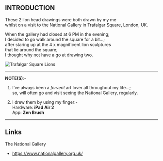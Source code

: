## INTRODUCTION

These 2 lion head drawings were both drawn by my me      
whilst on a visit to the National Gallery in Trafalgar Square, London, UK.      

When the gallery had closed at 6 PM in the evening;         
I decided to go walk around the square for a bit...;    
after staring up at the 4 x magnificent lion sculptures     
that lie around the square;      
I thought why not have a go at drawing two.   


![Trafalgar Square Lions](https://thumbs.dreamstime.com/b/daytime-view-national-gallery-lion-statue-trafalgar-square-london-united-kingdom-national-gallery-lion-statue-220830241.jpg)


-----

**NOTE(S)**:-   

1. I've always been a *fervent* art lover all throughout my life...;         
so, will often go and visit seeing the National Gallery, regularly.       

2. I drew them by using my finger:-   
Hardware: **iPad Air 2**  
App: **Zen Brush**      

-----

## Links  

The National Gallery  
- https://www.nationalgallery.org.uk/  
